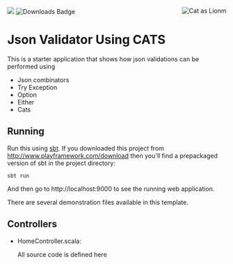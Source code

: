 [<img src="https://img.shields.io/travis/playframework/play-scala-starter-example.svg"/>](https://travis-ci.org/playframework/play-scala-starter-example) ![Downloads Badge](https://img.shields.io/pypi/dm/will.svg)
<img  align="right" src="https://i0.wp.com/www.lancescurv.com/wp-content/uploads/2013/07/Validation.jpg?resize=470%2C470" alt="Cat as Lionm" title="Cat as Lion"/>

# Json Validator Using CATS

This is a starter application that shows how json validations can be performed using 
* Json combinators 
* Try Exception 
* Option 
* Either 
* Cats

## Running

Run this using [sbt](http://www.scala-sbt.org/).  If you downloaded this project from http://www.playframework.com/download then you'll find a prepackaged version of sbt in the project directory:

```
sbt run
```

And then go to http://localhost:9000 to see the running web application.

There are several demonstration files available in this template.

## Controllers

- HomeController.scala:

  All source code is defined here